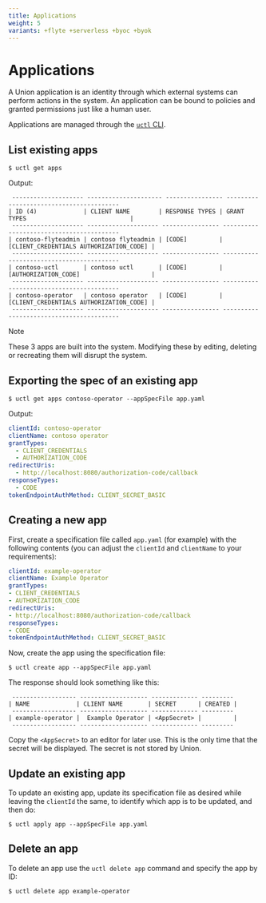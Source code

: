```yaml
---
title: Applications
weight: 5
variants: +flyte +serverless +byoc +byok
---
```


# Applications

A Union application is an identity through which external systems can perform actions in the system.
An application can be bound to policies and granted permissions just like a human user.

Applications are managed through the [`uctl` CLI](../../api-reference/uctl-cli/index.md).

## List existing apps

```shell
$ uctl get apps
```

Output:

```shell
 -------------------- --------------------- ---------------- ----------------------------------------
| ID (4)             | CLIENT NAME        | RESPONSE TYPES | GRANT TYPES                             |
 -------------------- -------------------- ---------------- -----------------------------------------
| contoso-flyteadmin | contoso flyteadmin | [CODE]         | [CLIENT_CREDENTIALS AUTHORIZATION_CODE] |
 -------------------- -------------------- ---------------- -----------------------------------------
| contoso-uctl       | contoso uctl       | [CODE]         | [AUTHORIZATION_CODE]                    |
 -------------------- -------------------- ---------------- -----------------------------------------
| contoso-operator   | contoso operator   | [CODE]         | [CLIENT_CREDENTIALS AUTHORIZATION_CODE] |
 -------------------- -------------------- ---------------- -----------------------------------------
```

> [!NOTE]
> These 3 apps are built into the system.
> Modifying these by editing, deleting or recreating them will disrupt the system.

## Exporting the spec of an existing app

```shell
$ uctl get apps contoso-operator --appSpecFile app.yaml
```

Output:

```yaml
clientId: contoso-operator
clientName: contoso operator
grantTypes:
  - CLIENT_CREDENTIALS
  - AUTHORIZATION_CODE
redirectUris:
  - http://localhost:8080/authorization-code/callback
responseTypes:
  - CODE
tokenEndpointAuthMethod: CLIENT_SECRET_BASIC
```

## Creating a new app

First, create a specification file called `app.yaml` (for example) with the following contents (you can adjust the `clientId` and `clientName` to your requirements):

```yaml
clientId: example-operator
clientName: Example Operator
grantTypes:
- CLIENT_CREDENTIALS
- AUTHORIZATION_CODE
redirectUris:
- http://localhost:8080/authorization-code/callback
responseTypes:
- CODE
tokenEndpointAuthMethod: CLIENT_SECRET_BASIC
```

Now, create the app using the specification file:

```shell
$ uctl create app --appSpecFile app.yaml
```

The response should look something like this:

```shell
 ------------------ ------------------- ------------- ---------
| NAME             | CLIENT NAME       | SECRET      | CREATED |
 ------------------ ------------------- ------------- ---------
| example-operator |  Example Operator | <AppSecret> |         |
 ------------------ ------------------- ------------- ---------
```

Copy the `<AppSecret>` to an editor for later use.
This is the only time that the secret will be displayed.
The secret is not stored by Union.

## Update an existing app

To update an existing app, update its specification file as desired while leaving the `clientId` the same, to identify which app is to be updated, and then do:

```shell
$ uctl apply app --appSpecFile app.yaml
```

## Delete an app

To delete an app use the `uctl delete app` command and specify the app by ID:

```shell
$ uctl delete app example-operator
```
